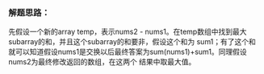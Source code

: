 ### 解题思路：
先假设一个新的array temp，表示nums2 - nums1。在temp数组中找到最大subarray的和，并且这个subarray的和要非，假设这个和为
sum1；有了这个和就可以知道假设nums1是交换以后最终答案为sum(nums1)+sum1。同理假设nums2为最终修改返回的数组，在这两个
结果中取最大值。